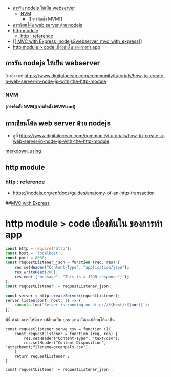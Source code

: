 
<!-- @import "[TOC]" {cmd="toc" depthFrom=1 depthTo=6 orderedList=false} -->

<!-- code_chunk_output -->

  - [การรัน nodejs ให้เป็น webserver](#การรัน-nodejs-ให้เป็น-webserver)
    - [NVM](#nvm)
      - [[[การติดตั้ง MVM]]](#การติดตั้ง-mvm)
  - [การเขียนโค้ด web server ด้วย  nodejs](#การเขียนโค้ด-web-server-ด้วย--nodejs)
  - [http module](#http-module)
    - [http : reference](#http--reference)
  - [[[ MVC with Express |nodejs2webserver_mvc_with_express]]](#-mvc-with-express-nodejs2webserver_mvc_with_express)
- [http module > code เบื้องต้นใน ของการทำ app](#http-module--code-เบื้องต้นใน-ของการทํา-app)

<!-- /code_chunk_output -->


## การรัน nodejs ให้เป็น webserver 
อ้างอิงจาก: https://www.digitalocean.com/community/tutorials/how-to-create-a-web-server-in-node-js-with-the-http-module


### NVM 
#### [การติดตั้ง NVM](การติดตั้ง MVM.md)



## การเขียนโค้ด web server ด้วย  nodejs
- ดูที่ https://www.digitalocean.com/community/tutorials/how-to-create-a-web-server-in-node-js-with-the-http-module


<!-- pagebreak -->
[markdown_using](markdown_using.md)


<!-- pagebreak -->

## http module
### http : reference  
- https://nodejs.org/en/docs/guides/anatomy-of-an-http-transaction  

<!-- pagebreak -->

##[MVC with Express](nodejs2webserver_mvc_with_express.md)

# http module > code เบื้องต้นใน ของการทำ app  
```javascript
const http = require("http");
const host = 'localhost';
const port = 8000;
const requestListener_json = function (req, res) {
    res.setHeader("Content-Type", "application/json");
    res.writeHead(200);
    res.end(`{"message": "This is a JSON response"}`);
};
const requestListener  = requestListener_json ;

const server = http.createServer(requestListener);
server.listen(port, host, () => {
    console.log(`Server is running on http://${host}:${port}`);
});
```

ทีนี้ ถ้าต้องการ ให้มีการ เปลี่ยนเป็น csv แทน ก็ต้องเปลี่ยนโค้ด เป็น 
```nodejs
const requestlistener_serve_csv = function (){
    const requestListener = function (req, res) {
        res.setHeader("Content-Type", "text/csv");
        res.setHeader("Content-Disposition", "attachment;filename=oceanpals.csv");
    }
    return requestListener ;
}

const requestListener  = requestListener_json ;

```

